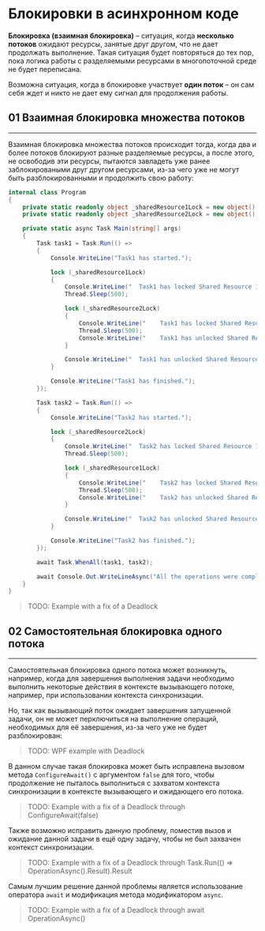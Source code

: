 # **Блокировки в асинхронном коде**

**Блокировка (взаимная блокировка)** – ситуация, когда **несколько потоков** ожидают ресурсы, занятые друг другом, что не дает продолжать выполнение. Такая ситуация будет повторяться до тех пор, пока логика работы с разделяемыми ресурсами в многопоточной среде не будет переписана.

Возможна ситуация, когда в блокировке участвует **один поток** – он сам себя ждет и никто не дает ему сигнал для продолжения работы.

## **01 Взаимная блокировка множества потоков**
---
Взаимная блокировка множества потоков происходит тогда, когда два и более потоков блокируют разные разделяемые ресурсы, а после этого, не освободив эти ресурсы, пытаются завладеть уже ранее заблокироваными друг другом ресурсами, из-за чего уже не могут быть разблокированными и продолжить свою работу:

```cs
internal class Program
{
    private static readonly object _sharedResource1Lock = new object();
    private static readonly object _sharedResource2Lock = new object();

    private static async Task Main(string[] args)
    {
        Task task1 = Task.Run(() =>
        {
            Console.WriteLine("Task1 has started.");

            lock (_sharedResource1Lock)
            {
                Console.WriteLine("  Task1 has locked Shared Resource 1.");
                Thread.Sleep(500);

                lock (_sharedResource2Lock)
                {
                    Console.WriteLine("    Task1 has locked Shared Resource 1.");
                    Thread.Sleep(500);
                    Console.WriteLine("    Task1 has unlocked Shared Resource 1.");
                }

                Console.WriteLine("  Task1 has unlocked Shared Resource 1.");
            }

            Console.WriteLine("Task1 has finished.");
        });

        Task task2 = Task.Run(() =>
        {
            Console.WriteLine("Task2 has started.");

            lock (_sharedResource2Lock)
            {
                Console.WriteLine("  Task2 has locked Shared Resource 1.");
                Thread.Sleep(500);

                lock (_sharedResource1Lock)
                {
                    Console.WriteLine("    Task2 has locked Shared Resource 1.");
                    Thread.Sleep(500);
                    Console.WriteLine("    Task2 has unlocked Shared Resource 1.");
                }

                Console.WriteLine("  Task2 has unlocked Shared Resource 1.");
            }

            Console.WriteLine("Task2 has finished.");
        });

        await Task.WhenAll(task1, task2);

        await Console.Out.WriteLineAsync("All the operations were completed.");
    }
}
```

> TODO: Example with a fix of a Deadlock

## **02 Самостоятельная блокировка одного потока**
---
Самостоятельная блокировка одного потока может возникнуть, например, когда для завершения выполнения задачи необходимо выполнить некоторые действия в контексте вызывающего потоке, например, при использовании контекста синхронизации.

Но, так как вызывающий поток ожидает завершения запущенной задачи, он не может перключиться на выполнение операций, необходимых для её завершения, из-за чего уже не будет разблокирован:

> TODO: WPF example with Deadlock

В данном случае такая блокировка может быть исправлена вызовом метода ```ConfigureAwait()``` с аргументом ```false``` для того, чтобы продолжение не пыталось выполниться с захватом контекста синхронизации в контексте вызывающего и ожидающего его потока.

> TODO: Example with a fix of a Deadlock through ConfigureAwait(false)

Также возможно исправить данную проблему, поместив вызов и ожидание данной задачи в ещё одну задачу, чтобы не был захвачен контекст синхронизации.

> TODO: Example with a fix of a Deadlock through Task.Run(() => OperationAsync().Result).Result

Самым лучшим решение данной проблемы является использование оператора ```await``` и модификация метода модификатором ```async```.

> TODO: Example with a fix of a Deadlock through await OperationAsync()
